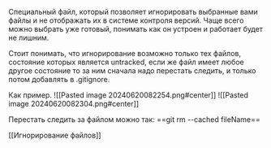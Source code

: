 Специальный файл, который позволяет игнорировать выбранные вами файлы и не отображать их в системе контроля версий. Чаще всего можно выбрать уже готовый, понимать как он устроен и работает будет не лишним.

Стоит понимать, что игнорирование возможно только тех файлов, состояние которых является untracked, если же файл имеет любое другое состояние то за ним сначала надо перестать следить, и только потом добавлять в .gitignore.

Как пример.
![[Pasted image 20240620082254.png#center]]
![[Pasted image 20240620082304.png#center]]

Перестать следить за файлом можно так:
==git rm --cached fileName==

[[Игнорирование файлов]]